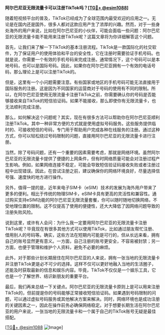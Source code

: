 **阿尔巴尼亚无限流量卡可以注册TikTok吗？[[TG💪+ @esim1088](https://t.me/s/esim1088)]**

随着短视频平台的普及，TikTok已经成为了全球范围内最受欢迎的应用之一。无论是在国内还是国外，很多人都对这款应用产生了浓厚的兴趣。然而，对于一些身处海外的用户来说，比如在阿尔巴尼亚的小伙伴，可能会面临一些问题：阿尔巴尼亚的无限流量卡能不能用来注册TikTok呢？这篇文章将为你详细解答这个问题。

首先，让我们来了解一下TikTok的基本注册流程。TikTok是一款国际化的社交软件，为了保证用户的使用体验和平台的安全性，它在注册时需要验证手机号码。也就是说，你需要一个有效的手机号码来完成注册。通常情况下，这个号码可以是本地号码，也可以是国际号码。因此，如果你在阿尔巴尼亚拥有一个有效的电话号码，那么理论上是可以注册TikTok的。

但是，这里有一个小问题需要注意。有些国家或地区的手机号码可能无法直接用于国际服务的注册。这是因为不同国家的运营商对于号码的使用有不同的限制。所以，在阿尔巴尼亚使用无限流量卡注册TikTok之前，你需要确认你的号码是否能够接收来自TikTok的短信验证码。如果不能接收，那么即使你有无限流量卡，也无法顺利完成注册。

那么，如何解决这个问题呢？其实，现在有很多方法可以帮助你在阿尔巴尼亚顺利注册TikTok。其中一种非常方便的方式就是使用虚拟号码服务。这些服务提供临时的、可接收短信的号码，专门用于帮助用户完成各种在线服务的注册。通过这种方式，你可以轻松绕过号码限制的问题，直接用阿尔巴尼亚的无限流量卡进行注册。

当然，除了号码问题，还有一个重要的因素需要考虑，那就是网络环境。虽然阿尔巴尼亚的无限流量卡提供了便捷的上网条件，但有时网络质量可能会对注册过程产生影响。例如，如果网络连接不稳定，可能会导致短信验证码接收失败或者注册过程中出现错误。因此，在尝试注册之前，建议确保你的网络环境良好，尽量选择信号强、速度快的地方进行操作。

另外，值得一提的是，近年来电子SIM卡（eSIM）技术的发展为海外用户带来了更多的便利。相比于传统的物理SIM卡，eSIM卡具有更高的灵活性和兼容性。通过购买支持eSIM功能的阿尔巴尼亚无限流量套餐，你可以随时随地切换网络，不受地理位置的限制。这不仅提高了使用的便捷性，还大大降低了因网络问题导致的注册失败风险。

说到这里，或许有人会问：为什么我一定要用阿尔巴尼亚的无限流量卡注册TikTok呢？毕竟现在有很多其他方式可以使用TikTok，比如通过朋友帮忙注册、借用别人的号码等。确实，这些方法在短期内可能是可行的，但从长远来看，拥有自己的账号显然更有意义。一方面，自己注册的账号更安全，不容易被封禁；另一方面，也便于管理和维护个人资料，避免不必要的麻烦。

此外，对于那些计划长期居住在阿尔巴尼亚的人来说，拥有一张当地的无限流量卡并注册TikTok更是必不可少的选择。这样不仅可以更好地融入当地的生活圈子，还能及时获取最新的信息和娱乐内容。毕竟，TikTok不仅仅是一个娱乐工具，它也是一个了解世界、结识新朋友的重要平台。

最后，我们再来总结一下关键点。阿尔巴尼亚的无限流量卡原则上是可以用来注册TikTok的，但前提是你的号码能够正常接收短信验证码。如果遇到号码限制的问题，可以通过虚拟号码服务或其他解决方案来解决。同时，网络环境也是成功注册的关键因素之一，因此在操作前务必确保网络稳定。对于想要长期生活在阿尔巴尼亚的用户来说，一张当地的无限流量卡和一个属于自己的TikTok账号无疑是最佳搭配。

[[TG💪+ @esim1088](https://t.me/s/esim1088) ![Image](https://i.postimg.cc/4NQfJmqS/Snipaste-2025-05-13-00-14-12.png)]
